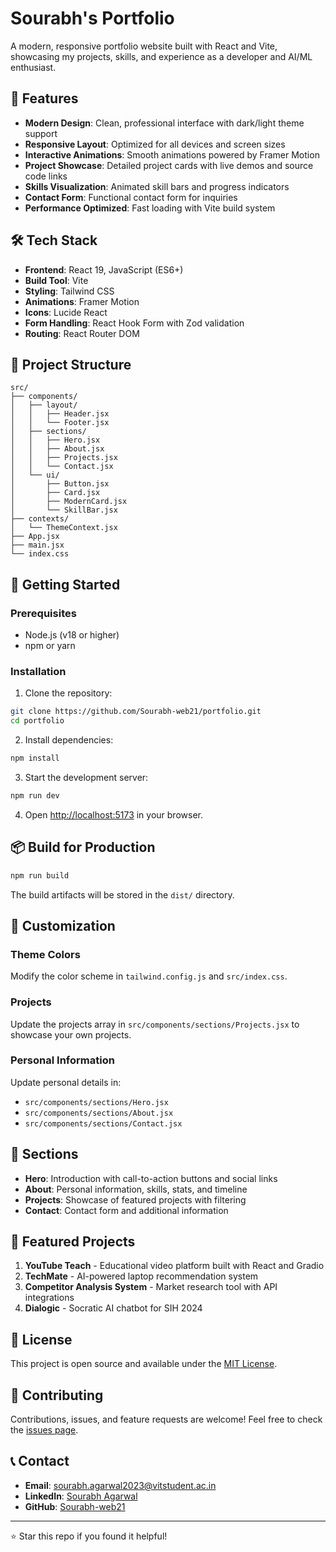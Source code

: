 # Sourabh's Portfolio

A modern, responsive portfolio website built with React and Vite, showcasing my projects, skills, and experience as a developer and AI/ML enthusiast.

## 🚀 Features

- **Modern Design**: Clean, professional interface with dark/light theme support
- **Responsive Layout**: Optimized for all devices and screen sizes
- **Interactive Animations**: Smooth animations powered by Framer Motion
- **Project Showcase**: Detailed project cards with live demos and source code links
- **Skills Visualization**: Animated skill bars and progress indicators
- **Contact Form**: Functional contact form for inquiries
- **Performance Optimized**: Fast loading with Vite build system

## 🛠️ Tech Stack

- **Frontend**: React 19, JavaScript (ES6+)
- **Build Tool**: Vite
- **Styling**: Tailwind CSS
- **Animations**: Framer Motion
- **Icons**: Lucide React
- **Form Handling**: React Hook Form with Zod validation
- **Routing**: React Router DOM

## 📁 Project Structure

```
src/
├── components/
│   ├── layout/
│   │   ├── Header.jsx
│   │   └── Footer.jsx
│   ├── sections/
│   │   ├── Hero.jsx
│   │   ├── About.jsx
│   │   ├── Projects.jsx
│   │   └── Contact.jsx
│   └── ui/
│       ├── Button.jsx
│       ├── Card.jsx
│       ├── ModernCard.jsx
│       └── SkillBar.jsx
├── contexts/
│   └── ThemeContext.jsx
├── App.jsx
├── main.jsx
└── index.css
```

## 🚀 Getting Started

### Prerequisites

- Node.js (v18 or higher)
- npm or yarn

### Installation

1. Clone the repository:
```bash
git clone https://github.com/Sourabh-web21/portfolio.git
cd portfolio
```

2. Install dependencies:
```bash
npm install
```

3. Start the development server:
```bash
npm run dev
```

4. Open [http://localhost:5173](http://localhost:5173) in your browser.

## 📦 Build for Production

```bash
npm run build
```

The build artifacts will be stored in the `dist/` directory.

## 🎨 Customization

### Theme Colors
Modify the color scheme in `tailwind.config.js` and `src/index.css`.

### Projects
Update the projects array in `src/components/sections/Projects.jsx` to showcase your own projects.

### Personal Information
Update personal details in:
- `src/components/sections/Hero.jsx`
- `src/components/sections/About.jsx`
- `src/components/sections/Contact.jsx`

## 📱 Sections

- **Hero**: Introduction with call-to-action buttons and social links
- **About**: Personal information, skills, stats, and timeline
- **Projects**: Showcase of featured projects with filtering
- **Contact**: Contact form and additional information

## 🌟 Featured Projects

1. **YouTube Teach** - Educational video platform built with React and Gradio
2. **TechMate** - AI-powered laptop recommendation system
3. **Competitor Analysis System** - Market research tool with API integrations
4. **Dialogic** - Socratic AI chatbot for SIH 2024

## 📄 License

This project is open source and available under the [MIT License](LICENSE).

## 🤝 Contributing

Contributions, issues, and feature requests are welcome! Feel free to check the [issues page](https://github.com/Sourabh-web21/portfolio/issues).

## 📞 Contact

- **Email**: sourabh.agarwal2023@vitstudent.ac.in
- **LinkedIn**: [Sourabh Agarwal](https://www.linkedin.com/in/sourabh-agarwal-41b13b301/)
- **GitHub**: [Sourabh-web21](https://github.com/sourabh-web21)

---

⭐ Star this repo if you found it helpful!

